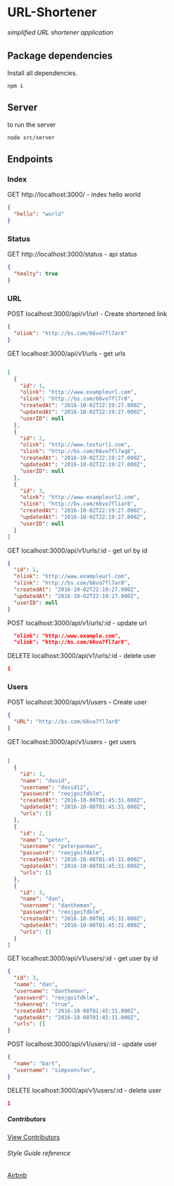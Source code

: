 # URL-Shortener

###### simplified URL shortener application

## Package dependencies

Install all dependencies.

```
npm i
```
## Server

to run the server

```
node src/server
```

## Endpoints

### Index

GET http://localhost:3000/ - index hello world

```json
{
  "hello": "world"
}
```
### Status

GET http://localhost:3000/status - api status

```json
{
  "healty": true
}
```

### URL

POST localhost:3000/api/v1/url - Create shortened link

```json
{
  "olink": "http://bs.com/66vo7fl7ar8"
}
```

GET localhost:3000/api/v1/urls - get urls

```json

[
  {
    "id": 1,
    "olink": "http://www.exampleurl.com",
    "slink": "http://bs.com/66vo7fl7r8",
    "createdAt": "2016-10-02T22:19:27.000Z",
    "updatedAt": "2016-10-02T22:19:27.000Z",
    "userID": null
  },
  {
    "id": 2,
    "olink": "http://www.testurl1.com",
    "slink": "http://bs.com/66vo7fl7aq8",
    "createdAt": "2016-10-02T22:19:27.000Z",
    "updatedAt": "2016-10-02T22:19:27.000Z",
    "userID": null
  },
  {
    "id": 3,
    "olink": "http://www.exampleurl2.com",
    "slink": "http://bs.com/66vo7fliar8",
    "createdAt": "2016-10-02T22:19:27.000Z",
    "updatedAt": "2016-10-02T22:19:27.000Z",
    "userID": null
  }
]
```

GET localhost:3000/api/v1/urls/:id - get url by id

```json
{
  "id": 1,
  "olink": "http://www.exampleurl.com",
  "slink": "http://bs.com/66vo7fl7ar8",
  "createdAt": "2016-10-02T22:19:27.000Z",
  "updatedAt": "2016-10-02T22:19:27.000Z",
  "userID": null
}
```

POST localhost:3000/api/v1/urls/:id - update url

```json
  "olink": "http://www.example.com",
  "slink": "http://bs.com/66vo7fl7ar8",
```

DELETE localhost:3000/api/v1/urls/:id - delete user

```json
1
```
### Users

POST localhost:3000/api/v1/users - Create user

```json
{
  "URL": "http://bs.com/66vo7fl7ar8"
}
```

GET localhost:3000/api/v1/users - get users

```json

[
  {
    "id": 1,
    "name": "david",
    "username": "david12",
    "password": "reojgoifdklm",
    "createdAt": "2016-10-08T01:45:31.000Z",
    "updatedAt": "2016-10-08T01:45:31.000Z",
    "urls": []
  },
  {
    "id": 2,
    "name": "peter",
    "username": "peterpanman",
    "password": "reojgoifdklm",
    "createdAt": "2016-10-08T01:45:31.000Z",
    "updatedAt": "2016-10-08T01:45:31.000Z",
    "urls": []
  },
  {
    "id": 3,
    "name": "dan",
    "username": "dantheman",
    "password": "reojgoifdklm",
    "createdAt": "2016-10-08T01:45:31.000Z",
    "updatedAt": "2016-10-08T01:45:31.000Z",
    "urls": []
  }
]
```

GET localhost:3000/api/v1/users/:id - get user by id

```json
{
  "id": 3,
  "name": "dan",
  "username": "dantheman",
  "password": "reojgoifdklm",
  "tokenreq": "true",
  "createdAt": "2016-10-08T01:45:31.000Z",
  "updatedAt": "2016-10-08T01:45:31.000Z",
  "urls": []
}
```

POST localhost:3000/api/v1/users/:id - update user

```json
{
  "name": "bart",
  "username": "simpsonsfan",
}
```

DELETE localhost:3000/api/v1/users/:id - delete user

```json
1
```

##### Contributors
[View Contributors](https://github.com/seanedw1/URL-Shortener/graphs/contributors)

###### Style Guide reference
[Airbnb](https://github.com/airbnb/javascript)
